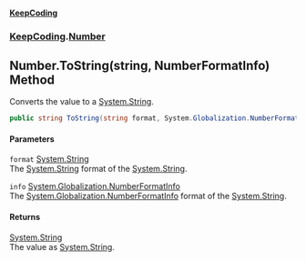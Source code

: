 #### [KeepCoding](index.md 'index')
### [KeepCoding](KeepCoding.md 'KeepCoding').[Number](KeepCoding_Number.md 'KeepCoding.Number')
## Number.ToString(string, NumberFormatInfo) Method
Converts the value to a [System.String](https://docs.microsoft.com/en-us/dotnet/api/System.String 'System.String').  
```csharp
public string ToString(string format, System.Globalization.NumberFormatInfo info);
```
#### Parameters
<a name='KeepCoding_Number_ToString(string_System_Globalization_NumberFormatInfo)_format'></a>
`format` [System.String](https://docs.microsoft.com/en-us/dotnet/api/System.String 'System.String')  
The [System.String](https://docs.microsoft.com/en-us/dotnet/api/System.String 'System.String') format of the [System.String](https://docs.microsoft.com/en-us/dotnet/api/System.String 'System.String').
  
<a name='KeepCoding_Number_ToString(string_System_Globalization_NumberFormatInfo)_info'></a>
`info` [System.Globalization.NumberFormatInfo](https://docs.microsoft.com/en-us/dotnet/api/System.Globalization.NumberFormatInfo 'System.Globalization.NumberFormatInfo')  
The [System.Globalization.NumberFormatInfo](https://docs.microsoft.com/en-us/dotnet/api/System.Globalization.NumberFormatInfo 'System.Globalization.NumberFormatInfo') format of the [System.String](https://docs.microsoft.com/en-us/dotnet/api/System.String 'System.String').
  
#### Returns
[System.String](https://docs.microsoft.com/en-us/dotnet/api/System.String 'System.String')  
The value as [System.String](https://docs.microsoft.com/en-us/dotnet/api/System.String 'System.String').
